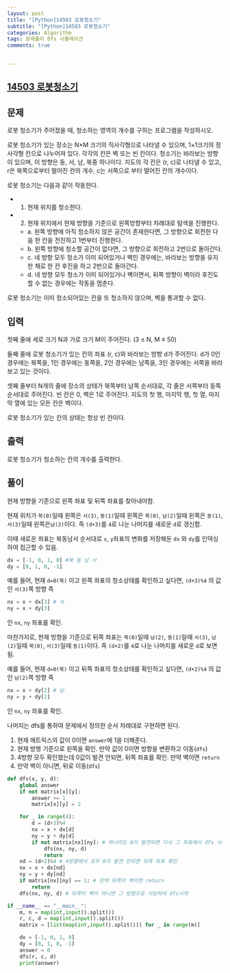 ```yaml
---
layout: post
title: "[Python]14503 로봇청소기"
subtitle: "[Python]14503 로봇청소기"
categories: Algorithm
tags: 문제풀이 Dfs 시뮬레이션
comments: true


---
```

## [14503 로봇청소기](https://www.acmicpc.net/problem/14503)

## 문제
로봇 청소기가 주어졌을 때, 청소하는 영역의 개수를 구하는 프로그램을 작성하시오.

로봇 청소기가 있는 장소는 N×M 크기의 직사각형으로 나타낼 수 있으며, 1×1크기의 정사각형 칸으로 나누어져 있다. 각각의 칸은 벽 또는 빈 칸이다. 청소기는 바라보는 방향이 있으며, 이 방향은 동, 서, 남, 북중 하나이다. 지도의 각 칸은 (r, c)로 나타낼 수 있고, r은 북쪽으로부터 떨어진 칸의 개수, c는 서쪽으로 부터 떨어진 칸의 개수이다.

로봇 청소기는 다음과 같이 작동한다.

- 1. 현재 위치를 청소한다.
- 2. 현재 위치에서 현재 방향을 기준으로 왼쪽방향부터 차례대로 탐색을 진행한다.
  - a. 왼쪽 방향에 아직 청소하지 않은 공간이 존재한다면, 그 방향으로 회전한 다음 한 칸을 전진하고 1번부터 진행한다.
  - b. 왼쪽 방향에 청소할 공간이 없다면, 그 방향으로 회전하고 2번으로 돌아간다.
  - c. 네 방향 모두 청소가 이미 되어있거나 벽인 경우에는, 바라보는 방향을 유지한 채로 한 칸 후진을 하고 2번으로 돌아간다.
  - d. 네 방향 모두 청소가 이미 되어있거나 벽이면서, 뒤쪽 방향이 벽이라 후진도 할 수 없는 경우에는 작동을 멈춘다.

로봇 청소기는 이미 청소되어있는 칸을 또 청소하지 않으며, 벽을 통과할 수 없다.

## 입력
첫째 줄에 세로 크기 N과 가로 크기 M이 주어진다. (3 ≤ N, M ≤ 50)

둘째 줄에 로봇 청소기가 있는 칸의 좌표 (r, c)와 바라보는 방향 d가 주어진다. d가 0인 경우에는 북쪽을, 1인 경우에는 동쪽을, 2인 경우에는 남쪽을, 3인 경우에는 서쪽을 바라보고 있는 것이다.

셋째 줄부터 N개의 줄에 장소의 상태가 북쪽부터 남쪽 순서대로, 각 줄은 서쪽부터 동쪽 순서대로 주어진다. 빈 칸은 0, 벽은 1로 주어진다. 지도의 첫 행, 마지막 행, 첫 열, 마지막 열에 있는 모든 칸은 벽이다.

로봇 청소기가 있는 칸의 상태는 항상 빈 칸이다.

## 출력
로봇 청소기가 청소하는 칸의 개수를 출력한다.

## 풀이
현재 방향을 기준으로 왼쪽 좌표 및 뒤쪽 좌표를 찾아내야함.

현재 위치가 `북(0)`일때 왼쪽은 `서(3)`, `동(1)`일때 왼쪽은 `북(0)`, `남(2)`일때 왼쪽은 `동(1)`, `서(3)`일때 왼쪽은`남(2)`이다.
즉 `(d+3)`를 `4`로 나눈 나머지를 새로운 `d`로 갱신함.

이때 새로운 좌표는 북동남서 순서대로 `x`, `y`좌표의 변화를 저장해둔 `dx` 와 `dy`를 인덱싱하여 접근할 수 있음.
```python
dx = [-1, 0, 1, 0] #북 동 남 서
dy = [0, 1, 0, -1]
```
예를 들어, 현재 `d=0(북)` 이고 왼쪽 좌표의 청소상태를 확인하고 싶다면, `(d+3)%4` 의 값인 `서(3)`쪽 방향 즉
```python
nx = x + dx[3] # 서
ny = x + dy[3]
```
인 `nx`, `ny` 좌표를 확인.

마찬가지로, 현재 방향을 기준으로 뒤쪽 좌표는 `북(0)`일때 `남(2)`, `동(1)`일때 `서(3)`, `남(2)`일때 `북(0)`, `서(3)`일때 `동(1)`이다.
즉 `(d+2)`를 `4`로 나눈 나머지를 새로운 `d`로 보면 됨.

예를 들어, 현재 `d=0(북)` 이고 뒤쪽 좌표의 청소상태를 확인하고 싶다면, `(d+2)%4` 의 값인 `남(2)`쪽 방향 즉
```python
nx = x + dy[2] # 남
ny = y + dy[2]
```
인 `nx`, `ny` 좌표를 확인.

나머지는 dfs를 통하여 문제에서 정의한 순서 차례대로 구현하면 된다.
1. 현재 매트릭스의 값이 0이면 `answer`에 1을 더해준다.
2. 현재 방행 기준으로 왼쪽을 확인. 만약 값이 0이면 방향을 변환하고 이동(`dfs`)
3. 4방향 모두 확인했는데 0값이 발견 안되면, 뒤쪽 좌표를 확인. 만약 벽이면 `return`
4. 만약 벽이 아니면, 뒤로 이동(`dfs`)




```python
def dfs(x, y, d):
    global answer
    if not matrix[x][y]:
        answer += 1
        matrix[x][y] = 2

    for _ in range(4):
        d = (d+3)%4
        nx = x + dx[d]
        ny = y + dy[d]
        if not matrix[nx][ny]: # 하나라도 0이 발견되면 다시 그 좌표에서 dfs 시작
            dfs(nx, ny, d)
            return
    nd = (d+2)%4 # 4방향에서 모두 0이 발견 안되면 뒤쪽 좌표 확인
    nx = x + dx[nd]
    ny = y + dy[nd]
    if matrix[nx][ny] == 1: # 만약 뒤쪽이 벽이면 return
        return
    dfs(nx, ny, d) # 뒤쪽이 벽이 아니면 그 방향으로 이당하여 dfs시작

if __name__ == "__main__":
    m, n = map(int,input().split())
    r, c, d = map(int,input().split())
    matrix = [list(map(int,input().split())) for _ in range(m)]

    dx = [-1, 0, 1, 0]
    dy = [0, 1, 0, -1]
    answer = 0
    dfs(r, c, d)
    print(answer)
```
